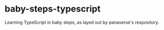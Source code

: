 # baby-steps-typescript
Learning TypeScript in baby steps, as layed out by panaverse's respository.
